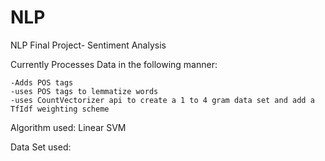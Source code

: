 # NLP
NLP Final Project- Sentiment Analysis

Currently Processes Data in the following manner:

    -Adds POS tags
    -uses POS tags to lemmatize words
    -uses CountVectorizer api to create a 1 to 4 gram data set and add a TfIdf weighting scheme

Algorithm used: Linear SVM

Data Set used:



